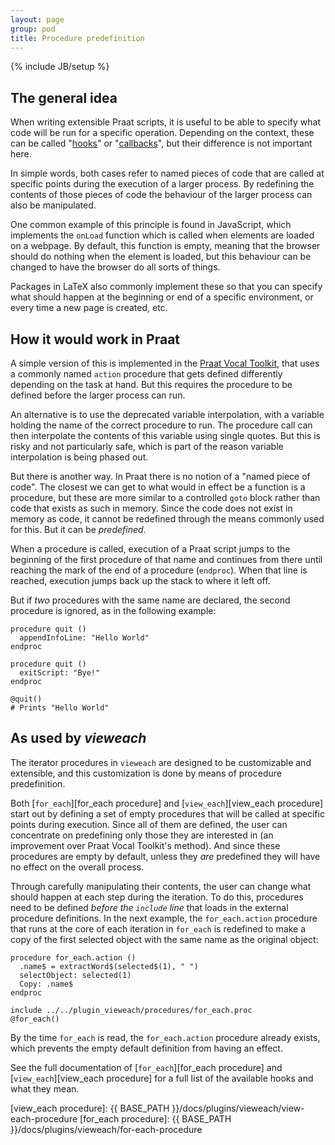```yaml
---
layout: page
group: pod
title: Procedure predefinition
---
```

{% include JB/setup %}

## The general idea

When writing extensible Praat scripts, it is useful to be able to specify what
code will be run for a specific operation. Depending on the context, these can
be called "[hooks][]" or "[callbacks][]", but their difference is not important
here.

[hooks]: https://en.wikipedia.org/wiki/Hooking
[callbacks]: https://en.wikipedia.org/wiki/Callback_%28computer_programming%29

In simple words, both cases refer to named pieces of code that are called at
specific points during the execution of a larger process. By redefining the
contents of those pieces of code the behaviour of the larger process can also be
manipulated.

One common example of this principle is found in JavaScript, which implements
the `onLoad` function which is called when elements are loaded on a webpage. By
default, this function is empty, meaning that the browser should do nothing when
the element is loaded, but this behaviour can be changed to have the browser do
all sorts of things.

Packages in LaTeX also commonly implement these so that you can specify what
should happen at the beginning or end of a specific environment, or every time a
new page is created, etc.

## How it would work in Praat

A simple version of this is implemented in the [Praat Vocal
Toolkit](http://www.praatvocaltoolkit.com), that uses a commonly named `action`
procedure that gets defined differently depending on the task at hand. But this
requires the procedure to be defined before the larger process can run.

An alternative is to use the deprecated variable interpolation, with a variable
holding the name of the correct procedure to run. The procedure call can then
interpolate the contents of this variable using single quotes. But this is risky
and not particularly safe, which is part of the reason variable interpolation is
being phased out.

But there is another way. In Praat there is no notion of a "named piece of
code". The closest we can get to what would in effect be a function is a
procedure, but these are more similar to a controlled `goto` block rather than
code that exists as such in memory. Since the code does not exist in memory as
code, it cannot be redefined through the means commonly used for this. But it
can be _predefined_.

When a procedure is called, execution of a Praat script jumps to the beginning
of the first procedure of that name and continues from there until reaching the
mark of the end of a procedure (`endproc`). When that line is reached, execution
jumps back up the stack to where it left off.

But if _two_ procedures with the same name are declared, the second procedure is
ignored, as in the following example:

    procedure quit ()
      appendInfoLine: "Hello World"
    endproc

    procedure quit ()
      exitScript: "Bye!"
    endproc

    @quit()
    # Prints "Hello World"

## As used by _vieweach_

The iterator procedures in `vieweach` are designed to be customizable and
extensible, and this customization is done by means of procedure predefinition.

Both [`for_each`][for_each procedure] and [`view_each`][view_each procedure]
start out by defining a set of empty procedures that will be called at specific
points during execution. Since all of them are defined, the user can concentrate
on predefining only those they are interested in (an improvement over Praat
Vocal Toolkit's method). And since these procedures are empty by default, unless
they _are_ predefined they will have no effect on the overall process.

Through carefully manipulating their contents, the user can change what should
happen at each step during the iteration. To do this, procedures need to be
defined _before the `include` line_ that loads in the external procedure
definitions. In the next example, the `for_each.action` procedure that runs at
the core of each iteration in `for_each` is redefined to make a copy of the
first selected object with the same name as the original object:

    procedure for_each.action ()
      .name$ = extractWord$(selected$(1), " ")
      selectObject: selected(1)
      Copy: .name$
    endproc

    include ../../plugin_vieweach/procedures/for_each.proc
    @for_each()

By the time `for_each` is read, the `for_each.action` procedure already exists,
which prevents the empty default definition from having an effect.

See the full documentation of [`for_each`][for_each procedure] and
[`view_each`][view_each procedure] for a full list of the available hooks and
what they mean.

[view_each procedure]: {{ BASE_PATH }}/docs/plugins/vieweach/view-each-procedure
[for_each procedure]: {{ BASE_PATH }}/docs/plugins/vieweach/for-each-procedure
